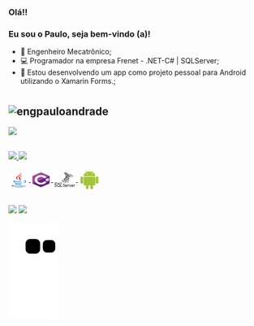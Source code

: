 ### Olá!! 

### Eu sou o Paulo, seja bem-vindo (a)!

- :construction_worker: Engenheiro Mecatrônico;
- :computer: Programador na empresa Frenet - .NET-C# | SQLServer;
- :calling:  Estou desenvolvendo um app como projeto pessoal para Android utilizando o Xamarin Forms.;

#
   ## <img src="https://komarev.com/ghpvc/?username=engpauloandrade&color=green" alt="engpauloandrade" />
<p align="left"> <img src="https://github-readme-stats.vercel.app/api/wakatime?username=deandradeph&theme=dracula&layout=compact" />

##

<div>
  <a href="https://github.com/engpauloandrade">
  <img height="180em" src="https://github-readme-stats.vercel.app/api?username=engpauloandrade&show_icons=true&theme=dracula&include_all_commits=true&count_private=true"/>
  <img height="180em" src="https://github-readme-stats.vercel.app/api/top-langs/?username=engpauloandrade&layout=compact&langs_count=7&theme=dracula"/>
</div>
  
  <div style="display: inline_block"><br>
  <img align="center" alt="Paulo-Java" height="30" width="40" src="https://github.com/devicons/devicon/blob/master/icons/java/java-original.svg">

  <img align="center" alt="Paulo-csharp" height="30" width="40" src="https://github.com/devicons/devicon/blob/master/icons/csharp/csharp-original.svg">
     
  <img align="center" alt="Paulo-sqlserver" height="40" width="45" src="https://github.com/devicons/devicon/blob/master/icons/microsoftsqlserver/microsoftsqlserver-plain-wordmark.svg">
     
  <img align="center" alt="Paulo-android" height="40" width="45" src="https://github.com/devicons/devicon/blob/master/icons/android/android-original.svg">
     
     
     
</div>
  
  ##
  
  </div>
  <a href="https://www.linkedin.com/in/paulo-andrade-7b8917b3/" target="_blank"><img src="https://img.shields.io/badge/-LinkedIn-%230077B5?style=for-the-badge&logo=linkedin&logoColor=white" target="_blank"></a> 
  <a href = "mailto:deandradeph@gmail.com"><img src="https://img.shields.io/badge/-Gmail-%23333?style=for-the-badge&logo=gmail&logoColor=white" target="_blank"></a>
 
 
  ![Snake animation](https://github.com/rafaballerini/rafaballerini/blob/output/github-contribution-grid-snake.svg)
 

